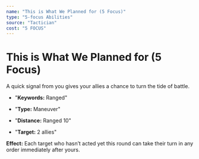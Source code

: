 ```yaml
---
name: "This is What We Planned for (5 Focus)"
type: "5-focus Abilities"
source: "Tactician"
cost: "5 FOCUS"
---
```


# This is What We Planned for (5 Focus)

A quick signal from you gives your allies a chance to turn the tide of battle.


- "**Keywords:** Ranged"

- "**Type:** Maneuver"

- "**Distance:** Ranged 10"

- "**Target:** 2 allies"

**Effect:** Each target who hasn’t acted yet this round can take their turn in any order immediately after yours.
